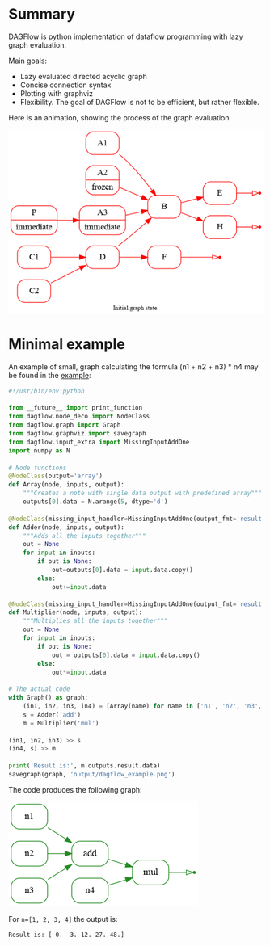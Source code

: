 # Summary

DAGFlow is python implementation of dataflow programming with lazy graph evaluation.

Main goals:
*  Lazy evaluated directed acyclic graph
*  Concise connection syntax
*  Plotting with graphviz
*  Flexibility. The goal of DAGFlow is not to be efficient, but rather flexible.

Here is an animation, showing the process of the graph evaluation

![Image](example/graph_evaluation.gif)

# Minimal example
An example of small, graph calculating the formula (n1 + n2 + n3) * n4 may be 
found in the [example](example/example.py):
```python
#!/usr/bin/env python

from __future__ import print_function
from dagflow.node_deco import NodeClass
from dagflow.graph import Graph
from dagflow.graphviz import savegraph
from dagflow.input_extra import MissingInputAddOne
import numpy as N

# Node functions
@NodeClass(output='array')
def Array(node, inputs, output):
    """Creates a note with single data output with predefined array"""
    outputs[0].data = N.arange(5, dtype='d')

@NodeClass(missing_input_handler=MissingInputAddOne(output_fmt='result'))
def Adder(node, inputs, output):
    """Adds all the inputs together"""
    out = None
    for input in inputs:
        if out is None:
            out=outputs[0].data = input.data.copy()
        else:
            out+=input.data

@NodeClass(missing_input_handler=MissingInputAddOne(output_fmt='result'))
def Multiplier(node, inputs, output):
    """Multiplies all the inputs together"""
    out = None
    for input in inputs:
        if out is None:
            out = outputs[0].data = input.data.copy()
        else:
            out*=input.data

# The actual code
with Graph() as graph:
    (in1, in2, in3, in4) = [Array(name) for name in ['n1', 'n2', 'n3', 'n4']]
    s = Adder('add')
    m = Multiplier('mul')

(in1, in2, in3) >> s
(in4, s) >> m

print('Result is:', m.outputs.result.data)
savegraph(graph, 'output/dagflow_example.png')
```

The code produces the following graph:

![Image](example/dagflow_example.png)

For `n=[1, 2, 3, 4]` the output is:
```
Result is: [ 0.  3. 12. 27. 48.]
```
